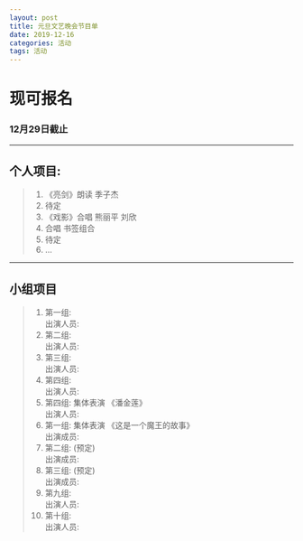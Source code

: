 ```yaml
---
layout: post
title: 元旦文艺晚会节目单
date: 2019-12-16
categories: 活动
tags: 活动 
---
```


# **现可报名**






### **12月29日截止**  
---  
## **个人项目:**  
> 1. 《亮剑》朗读     季子杰
> 2. 待定
> 3. 《戏影》合唱    熊丽平 刘欣
> 4. 合唱           书签组合
> 5. 待定  
> 6. …  

***
## **小组项目**
> 1.   第一组:   
>      出演人员:  
> 2.   第二组:   
>      出演人员:  
> 3.   第三组:   
>      出演人员:  
> 4.   第四组:   
>      出演人员:  
> 5.   第四组:   集体表演    《潘金莲》  
>      出演人员:  
> 6.   第一组:   集体表演    《这是一个魔王的故事》  
>      出演成员:  
> 7.   第二组:   (预定)  
>      出演成员:  
> 8.   第三组:   (预定)  
>      出演成员:  
> 9.   第九组:   
>      出演人员:  
> 10.  第十组:  
>      出演人员:  

